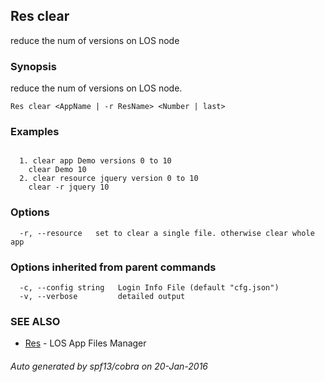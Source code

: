 ## Res clear

reduce the num of versions on LOS node

### Synopsis


reduce the num of versions on LOS node.

```
Res clear <AppName | -r ResName> <Number | last> 
```

### Examples

```

  1. clear app Demo versions 0 to 10
    clear Demo 10
  2. clear resource jquery version 0 to 10
    clear -r jquery 10
```

### Options

```
  -r, --resource   set to clear a single file. otherwise clear whole app
```

### Options inherited from parent commands

```
  -c, --config string   Login Info File (default "cfg.json")
  -v, --verbose         detailed output
```

### SEE ALSO
* [Res](Res.md)	 - LOS App Files Manager

###### Auto generated by spf13/cobra on 20-Jan-2016
